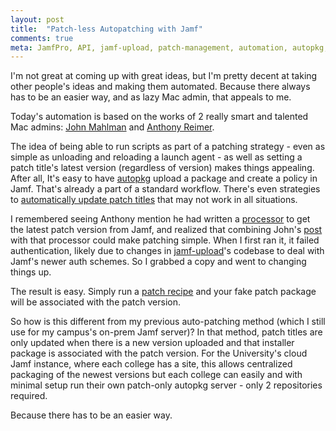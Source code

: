 ```yaml
---
layout: post
title:  "Patch-less Autopatching with Jamf"
comments: true
meta: JamfPro, API, jamf-upload, patch-management, automation, autopkg, autopkg processors, autopkg recipes
---
```

I'm not great at coming up with great ideas, but I'm pretty decent at taking other people's ideas and making them automated. Because there always has to be an easier way, and as lazy Mac admin, that appeals to me.

Today's automation is based on the works of 2 really smart and talented Mac admins: [John Mahlman](https://yearofthegeek.net/) and [Anthony Reimer](https://maclabs.jazzace.ca). 

The idea of being able to run scripts as part of a patching strategy - even as simple as unloading and reloading a launch agent - as well as setting a patch title's latest version (regardless of version) makes things appealing. After all, It's easy to have [autopkg](https://github.com/autopkg/autopkg) upload a package and create a policy in Jamf. That's already a part of a standard workflow. There's even strategies to [automatically update patch titles](https://lazymacadmin.github.io/2023/09/11/automated-jamf-patch-workflow.html) that may not work in all situations.

I remembered seeing Anthony mention he had written a [processor](https://github.com/jazzace/grahampugh-recipes/blob/main/JamfUploaderProcessors/JamfPatchTitleVersioner.py) to get the latest patch version from Jamf, and realized that combining John's [post](https://yearofthegeek.net/posts/Run-Policies-With-Jamf-Patch-Management/) with that processor could make patching simple. When I first ran it, it failed authentication, likely due to changes in [jamf-upload](https://github.com/grahampugh/jamf-upload)'s codebase to deal with Jamf's newer auth schemes. So I grabbed a copy and went to changing things up.

The result is easy. Simply run a [patch recipe](https://github.com/lazymacadmin/UpdateTitleEditor/tree/main/Recipes/JamfPatchTitleVersioner) and your fake patch package will be associated with the patch version. 

So how is this different from my previous auto-patching method (which I still use for my campus's on-prem Jamf server)? In that method, patch titles are only updated when there is a new version uploaded and that installer package is associated with the patch version. For the University's cloud Jamf instance, where each college has a site, this allows centralized packaging of the newest versions but each college can easily and with minimal setup run their own patch-only autopkg server - only 2 repositories required.

Because there has to be an easier way.